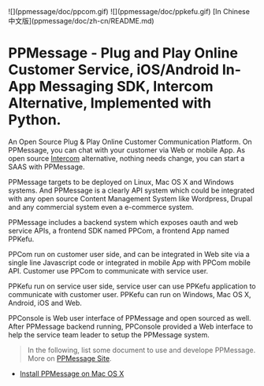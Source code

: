 <div style="display: inline-block;">
![](ppmessage/doc/ppcom.gif)
![](ppmessage/doc/ppkefu.gif)
</div>
[In Chinese 中文版](ppmessage/doc/zh-cn/README.md)

# PPMessage - Plug and Play Online Customer Service, iOS/Android In-App Messaging SDK, Intercom Alternative, Implemented with Python. 
An Open Source Plug & Play Online Customer Communication Platform. On PPMessage, you can chat with your customer via Web or mobile App. As open source [Intercom](http://intercom.io) alternative, nothing needs change, you can start a SAAS with PPMessage.

PPMessage targets to be deployed on Linux, Mac OS X and Windows systems. And PPMessage is a clearly API system which could be integrated with any open source Content Management System like Wordpress, Drupal and any commercial system even a e-commerce system.

PPMessage includes a backend system which exposes oauth and web service APIs, a frontend SDK named PPCom, a frontend App named PPKefu.

PPCom run on customer user side, and can be integrated in Web site via a single line Javascript code or integrated in mobile App with PPCom mobile API. Customer use PPCom to communicate with service user.

PPKefu run on service user side, service user can use PPKefu application to communicate with customer user. PPKefu can run on Windows, Mac OS X, Android, iOS and Web.

PPConsole is Web user interface of PPMessage and open sourced as well. After PPMessage backend running, PPConsole provided a Web interface to help the service team leader to setup the PPMessage system. 


> In the following, list some document to use and develope PPMessage. More on [PPMessage Site](https://ppmessage.com).

<!-- * [Using online PPMessage](/ppmessage/doc/en-us/using-online-ppmessage.md) -->

* [Install PPMessage on Mac OS X](/ppmessage/doc/en-us/install-ppmessage-on-mac-os-x.md)

<!-- * [User manual](/ppmessage/doc/en-us/user-manual.md) 

* [Developer manual](/ppmessage/doc/en-us/developer-manual.md) 

-->


